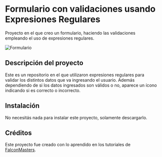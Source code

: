 # Formulario con validaciones usando Expresiones Regulares
Proyecto en el que creo un formulario, haciendo las validaciones empleando el uso de expresiones regulares.

![Formulario](https://res.cloudinary.com/dyfvpilfz/image/upload/v1669926859/formulario_fv0qen.png)

## Descripción del proyecto
Este es un repositorio en el que utilizaron expresiones regulares para validar los distintos datos que va ingresando el usuario.
Además dependiendo de si los datos ingresados son válidos o no, aparece un ícono indicando si es correcto o incorrecto.

## Instalación
No necesitás nada para instalar este proyecto, solamente descargarlo.

## Créditos
Este proyecto fue creado con lo aprendido en los tutoriales de [FalconMasters](https://www.youtube.com/@FalconMasters).